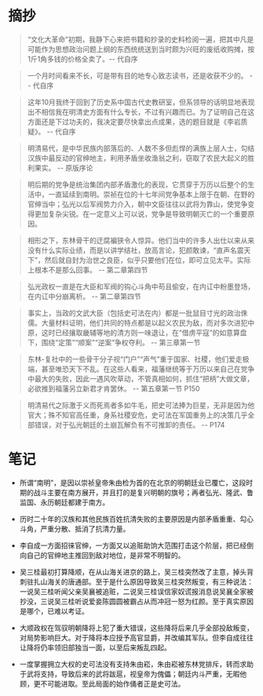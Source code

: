 # 摘抄
> “文化大革命”初期，我静下心来把书籍和抄录的史料检阅一遍，把其中凡是可能作为思想政治问题上纲的东西统统送到当时颇为兴旺的废纸收购摊，按1斤1角多钱的价格全卖了。-- 代自序

> 一个月时间看来不长，可是带有目的地专心致志读书，还是收获不少的。 -- 代自序

> 这年10月我终于回到了历史系中国古代史教研室，但系领导的话明显地表现出不相信我在明清史方面有什么专长，不过有兴趣而已。为了证明自己在这方面还是下过功夫的，我决定要尽快拿出点成果，选的题目就是《李岩质疑》。 -- 代自序

> 明清易代，是中华民族内部落后的、人数不多但彪悍的满族上层人士，勾结汉族中最反动的官绅地主，利用矛盾坐收渔翁之利，窃取了农民大起义的胜利果实。 -- 原版序论

> 明后期的党争是统治集团内部矛盾激化的表现，它贯穿于万历以后整个的生活中，一直延续到南明。崇祯在位的十七年间党争基本上限于在朝、在野的官绅当中；弘光以后军阀势力介入，朝中文臣往往以武将为靠山，使党争变得更加复杂尖锐。在一定意义上可以说，党争是导致明朝灭亡的一个重要原因。

> 相形之下，东林骨干的迂腐褊狭令人惊异。他们当中的许多人出仕以来从来没有什么实际业绩，而是以讲学结社，放高言论，犯颜敢谏，“直声名震天下”，然后就自封为治世之良臣，似乎只要他们在位，即可立见太平。实际上根本不是那么回事。 -- 第二章第四节

> 弘光政权一直是在大臣和军阀的钩心斗角中苟且偷安，在内讧中粉墨登场，在内讧中分崩离析。 -- 第二章第四节

> 事实上，当政的文武大臣（包括史可法在内）都是一批鼠目寸光的政治侏儒。大量材料证明，他们共同的特点都是以起义农民为敌，而对多次进犯中原，这时已经攘取畿辅等地的清方则一味退让，在“借虏平寇”的如意算盘下，围绕“定策”“顺案”“逆案”争权夺利。 -- 第三章第一节

> 东林-复社中的一些骨干分子视“门户”“声气”重于国家、社稷，他们爱走极端，甚至唯恐天下不乱。在这些人看来，福藩继统等于万历以来自己在党争中最大的失败，因此一遇风吹草动，不管真相如何，抓住“把柄”大做文章，必欲推到福藩另立新君才肯罢休。 -- 第五章第一节 P150

> 明清易代之际激于义而死焉者多如牛毛，把史可法捧为巨星，无非是因为他官大；殊不知官高任重，身系社稷安危，史可法在军国重务上的决策几乎全部错误，对于弘光朝廷的土崩瓦解负有不可推卸的责任。 -- P174



# 笔记
- 所谓“南明”，是因以崇祯皇帝朱由检为首的在北京的明朝廷业已覆亡，这段时期的战斗主要在南方展开，并且打的是复兴明朝的旗号；再者弘光、隆武、鲁监国、永历朝廷都建于南方。

- 历时二十年的汉族和其他民族百姓抗清失败的主要原因是内部矛盾重重、勾心斗角，严重分散、抵消了抗清力量。

- 李自成一方面招徕官绅，一方面又以追赃助饷大范围打击这个阶层，把已经倒向自己的官绅地主推回到敌对地位，是非常不明智的。

- 吴三桂最初打算降顺，在从山海关进京的路上，吴三桂突然改了主意，掉头背刺驻扎山海关的唐通部。至于是什么原因导致吴三桂突然叛变，有三种说法：一说吴三桂听闻父亲吴襄被追赃，二说吴三桂误信家奴谎报消息说吴襄全家被抄没，三说吴三桂听说爱妾陈圆圆被霸占从而冲冠一怒为红颜。至于真实原因是哪个，已难以考证。

- 大顺政权在驾驭明朝降将上犯了重大错误，这些降将后来几乎全部投敌叛变，对局势影响巨大。对于降将本应授予高官显爵，并改编其军队。但李自成往往让降将仍率领旧部独当一面，以至后来叛乱四起。

- 一度掌握拥立大权的史可法没有支持朱由崧，朱由崧被东林党排斥，转而求助于武将支持，导致后来的武将跋扈，视皇帝为傀儡；朝廷内斗严重，无暇他顾，更不可能进取。至此局面的始作俑者正是史可法。